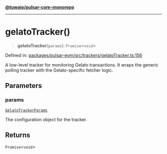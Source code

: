 [**@tuwaio/pulsar-core-monorepo**](../../../README.md)

***

# gelatoTracker()

> **gelatoTracker**(`params`): `Promise`\<`void`\>

Defined in: [packages/pulsar-evm/src/trackers/gelatoTracker.ts:156](https://github.com/TuwaIO/pulsar-core/blob/5f80225d0a8565ec635854d23c046124061ca952/packages/pulsar-evm/src/trackers/gelatoTracker.ts#L156)

A low-level tracker for monitoring Gelato transactions. It wraps the generic polling
tracker with the Gelato-specific fetcher logic.

## Parameters

### params

[`GelatoTrackerParams`](../type-aliases/GelatoTrackerParams.md)

The configuration object for the tracker.

## Returns

`Promise`\<`void`\>
